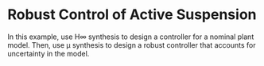 # **Robust Control of Active Suspension**

In this example, use H∞ synthesis to design a controller for a nominal plant model. Then, use μ synthesis to design a robust controller that accounts for uncertainty in the model.

